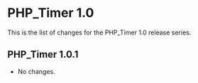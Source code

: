 PHP_Timer 1.0
=============

This is the list of changes for the PHP_Timer 1.0 release series.

PHP_Timer 1.0.1
---------------

* No changes.
